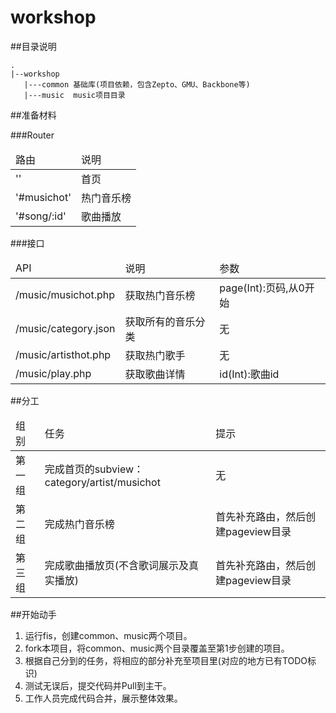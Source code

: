workshop
============

##目录说明

    .
    |--workshop
       |---common 基础库(项目依赖，包含Zepto、GMU、Backbone等)
       |---music  music项目目录

##准备材料

###Router
<table>
    <thead>
        <tr>
            <td>路由</td>
            <td>说明</td>
        </tr>
    </thead>
    <tbody>
        <tr>
            <td>''</td>
            <td>首页</td>
        </tr>
        <tr>
            <td>'#musichot'</td>
            <td>热门音乐榜</td>
        </tr>
        <tr>
            <td>'#song/:id'</td>
            <td>歌曲播放</td>
        </tr>
    </tbody>
</table>

###接口
<table>
    <thead>
        <tr>
            <td>API</td>
            <td>说明</td>
            <td>参数</td>
        </tr>
    </thead>
    <tbody>
        <tr>
            <td>/music/musichot.php</td>
            <td>获取热门音乐榜</td>
            <td>page(Int):页码,从0开始</td>
        </tr>
        <tr>
            <td>/music/category.json</td>
            <td>获取所有的音乐分类</td>
            <td>无</td>
        </tr>
        <tr>
            <td>/music/artisthot.php</td>
            <td>获取热门歌手</td>
            <td>无</td>
        </tr>
        <tr>
            <td>/music/play.php</td>
            <td>获取歌曲详情</td>
            <td>id(Int):歌曲id</td>
        </tr>
    </tbody>
</table>

##分工
<table>
    <thead>
        <tr>
            <td>组别</td>
            <td>任务</td>
            <td>提示</td>
        </tr>
    </thead>
    <tbody>
        <tr>
            <td>第一组</td>
            <td>完成首页的subview：category/artist/musichot</td>
            <td>无</td>
        </tr>
        <tr>
            <td>第二组</td>
            <td>完成热门音乐榜</td>
            <td>首先补充路由，然后创建pageview目录</td>
        </tr>
        <tr>
            <td>第三组</td>
            <td>完成歌曲播放页(不含歌词展示及真实播放)</td>
            <td>首先补充路由，然后创建pageview目录</td>
        </tr>
    </tbody>
</table>


##开始动手
1. 运行fis，创建common、music两个项目。
2. fork本项目，将common、music两个目录覆盖至第1步创建的项目。
3. 根据自己分到的任务，将相应的部分补充至项目里(对应的地方已有TODO标识)
4. 测试无误后，提交代码并Pull到主干。
5. 工作人员完成代码合并，展示整体效果。